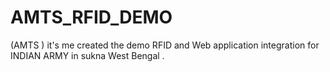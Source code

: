 # AMTS_RFID_DEMO
(AMTS ) it's me created the demo RFID and Web application integration for INDIAN ARMY in sukna West Bengal .
